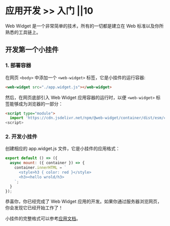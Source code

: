# 应用开发 >> 入门 ||10

Web Widget 是一个非常简单的技术，所有的一切都是建立在 Web 标准以及你所熟悉的工具链上。

## 开发第一个小挂件

### 1. 部署容器

在网页 `<body>` 中添加一个 `<web-widget>` 标签，它是小挂件的运行容器:

```html
<web-widget src="./app.widget.js"></web-widget>
```

然后，在网页底部引入 Web Widget 应用容器的运行时，以便 `<web-widget>` 标签能够成为浏览器的一部分：

```html
<script type="module">
  import 'https://cdn.jsdelivr.net/npm/@web-widget/container/dist/esm/container.js';
<script>
```

### 2. 开发小挂件

创建相应的 app.widget.js 文件，它是小挂件的应用格式：

```js
export default () => ({
  async mount: ({ container }) => {
    container.innerHTML = `
      <style>h3 { color: red }</style>
      <h3><hello wrold/h3>
    `;
  }
});
```

恭喜你，你已经完成了 Web Widget 应用的开发。如果你通过服务器浏览网页，你会发现它已经开始工作了！

小挂件的完整格式可以参考[应用文档](../../docs/application/overview.md)。
